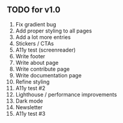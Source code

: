 ## TODO for v1.0
1. Fix gradient bug
2. Add proper styling to all pages
3. Add a lot more entries
4. Stickers / CTAs
5. A11y test (screenreader)
6. Write footer
7. Write about page
8. Write contribute page
9. Write documentation page
10. Refine styling
12. A11y test #2
13. Lighthouse / performance improvements
14. Dark mode
13. Newsletter
15. A11y test #3
